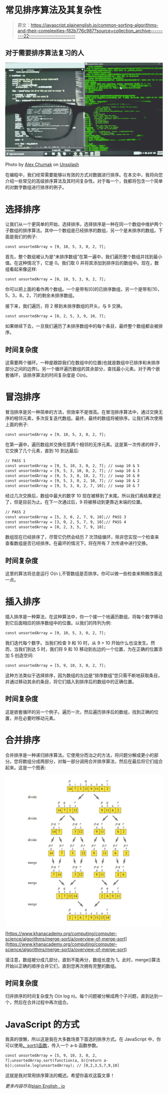 # 常见排序算法及其复杂性

> 原文：<https://javascript.plainenglish.io/common-sorting-algorithms-and-their-complexities-f82b776c987?source=collection_archive---------22----------------------->

## 对于需要排序算法复习的人

![](img/20d4982152e4cd60042fc4dbc14501f4.png)

Photo by [Alex Chumak](https://unsplash.com/@ralexnder?utm_source=medium&utm_medium=referral) on [Unsplash](https://unsplash.com?utm_source=medium&utm_medium=referral)

在编程中，我们经常需要能够以有效的方式对数据进行排序。在本文中，我将向您介绍一些常见的高级排序算法及其时间复杂性。对于每一个，我都将包含一个简单的对数字数组进行排序的例子。

# 选择排序

让我们从一个更简单的开始，选择排序。选择排序是一种在同一个数组中维护两个子数组的排序算法。其中一个数组是已经排序的数组，另一个是未排序的数组。下面是我们的例子:

```
const unsortedArray = [9, 10, 5, 3, 0, 2, 7];
```

首先，整个数组被认为是“未排序数组”在第一遍中，我们遍历整个数组并找到最小值。在这种情况下，它是 0。我们取 0 并将其添加到排序后的数组中。现在，数组看起来像这样:

```
const unsortedArray = [0, 10, 5, 3, 9, 2, 7];
```

你可以把上面的看作两个数组。一个是带有[0]的已排序数组，另一个是带有[10，5，3，8，2，7]的剩余未排序数组。

接下来，我们遍历，将 2 移到未排序数组的开头，与 9 交换。

```
const unsortedArray = [0, 2, 5, 3, 9, 10, 7];
```

如果继续下去，一旦我们遍历了未排序数组中的每个条目，最终整个数组都会被排序。

## 时间复杂度

这需要两个循环。一种是跟踪我们在数组中的位置(也就是数组中已排序和未排序部分之间的边界)。另一个循环遍历数组的其余部分，查找最小元素。对于两个嵌套循环，该排序算法的时间复杂度是 O(n)。

# 冒泡排序

冒泡排序是另一种简单的方法，但效率不是很高。在冒泡排序算法中，通过交换无序的相邻元素，多次反复迭代数组。最终，最终的数组将被排序。让我们再次使用上面的例子:

```
const unsortedArray = [9, 10, 5, 3, 0, 2, 7];
```

在第一遍中，遍历数组并交换任意两个相邻的无序元素。这是第一次传递的样子，它交换了几个元素，直到 10 到达最后:

```
// PASS 1
const unsortedArray = [9, 5, 10, 3, 0, 2, 7]; // swap 10 & 5
const unsortedArray = [9, 5, 3, 10, 0, 2, 7]; // swap 10 & 3
const unsortedArray = [9, 5, 3, 0, 10, 2, 7]; // swap 10 & 0
const unsortedArray = [9, 5, 3, 0, 2, 10, 7]; // swap 10 & 2
const unsortedArray = [9, 5, 3, 0, 2, 7, 10]; // swap 10 & 7
```

经过几次交换后，数组中最大的数字 10 现在被移到了末尾。所以我们离结果更近了，但是目前为止。在下一次通过后，9 将被移动到更靠近末端的位置。

```
// PASS 2
const unsortedArray = [5, 3, 0, 2, 7, 9, 10];// PASS 3
const unsortedArray = [3, 0, 2, 5, 7, 9, 10];// PASS 4
const unsortedArray = [0, 2, 3, 5, 7, 9, 10];
```

数组现在已经排序了，尽管它仍然会经历 7 次顶级循环，除非您实现一个检查来查看数组是否已经排序。在最坏的情况下，将在所有 7 次传递中进行交换。

## 时间复杂度

这里的算法将总是运行 O(n ),不管数组是否排序。你可以做一些检查来稍微改善这一点。

# 插入排序

插入排序是一种算法，在这种算法中，你一个接一个地遍历数组，将每个数字移动到它后面相应的排序数组中的位置。以我们的阵列为例:

```
const unsortedArray = [9, 10, 5, 3, 0, 2, 7];
```

我们迭代每个数字。当我们检查 9 和 10 时，从 9 > 10 开始什么也没发生。然而，当我们到达 5 时，我们将 9 和 10 移动到右边的一个位置，为在正确的位置添加 5 创造空间:

```
const unsortedArray = [5, 9, 10, 3, 0, 2, 7];
```

这种方法类似于选择排序，因为数组的左边是“排序数组”您只需不断地获取条目，并通过移动其余的条目，将它们插入到排序后的数组中的正确位置。

## 时间复杂度

这是嵌套循环的另一个例子。遍历一次，然后遍历排序后的数组，找到正确的位置，并在必要时移动元素。

# 合并排序

合并排序是一种递归排序算法。它使用分而治之的方法，将问题分解成更小的部分。您将数组分成两部分，对每一部分调用合并排序算法，然后在最后将它们组合起来。这是一个图表:

![](img/111d73fd1da6cba70dfb297ec214771f.png)

[https://www.khanacademy.org/computing/computer-science/algorithms/merge-sort/a/overview-of-merge-sort](https://www.khanacademy.org/computing/computer-science/algorithms/merge-sort/a/overview-of-merge-sort)

请注意，数组被分成几部分，直到不能再分，数组长度为 1。此时，merge()算法开始以正确的顺序合并它们，直到您再次拥有完整的数组。

## 时间复杂度

归并排序的时间复杂度为 O(n log n)。每个问题被分解成两个子问题，直到达到一个，然后在合并过程中再次组合。

# JavaScript 的方式

我真的很懒，所以这是我在大多数场景下首选的排序方式。在 JavaScript 中，你可以使用[。sort()函数](https://www.w3schools.com/jsref/jsref_sort.asp)，传入一个 a-b 函数参数。

```
const unsortedArray = [5, 9, 10, 3, 0, 2, 7];unsortedArray.sort(function(a, b){return a-b});console.log(unsortedArray); // [0,2,3,5,7,9,10]
```

这就是我对常用排序算法的概述。希望你喜欢这篇文章！

*更多内容尽在*[plain English . io](http://plainenglish.io/)
